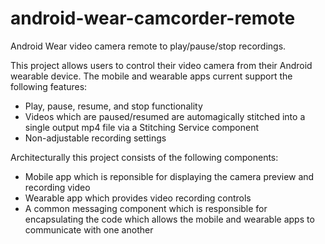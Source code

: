 android-wear-camcorder-remote
=============================

Android Wear video camera remote to play/pause/stop recordings.

This project allows users to control their video camera from their Android wearable device.
The mobile and wearable apps current support the following features:
  - Play, pause, resume, and stop functionality
  - Videos which are paused/resumed are automagically stitched into a single output
    mp4 file via a Stitching Service component
  - Non-adjustable recording settings
  
  
Architecturally this project consists of the following components:
  - Mobile app which is reponsible for displaying the camera preview and recording video
  - Wearable app which provides video recording controls
  - A common messaging component which is responsible for encapsulating the code which allows
    the mobile and wearable apps to communicate with one another
